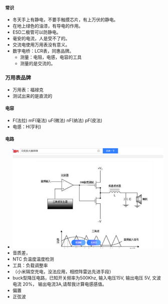 

#### 常识
- 冬天手上有静电，不要手触摸芯片，有上万伏的静电。
- 在地上绿色的油漆，有导电的作用。
- ESD二极管可以防静电。
- 毫安的电流，人是受不了的。
- 交流电使用万用表没有意义。
-  数字电桥：LCR表，同惠品牌。
    -  测量：电阻，电感，电容的工具
    -  测量的是交流的。

### 万用表品牌
- 万用表：福禄克
- 测试出来的是直流的

#### 电容
- F(法拉) mF(毫法) uF(微法) nF(纳法) pF(皮法)
- 电感：H(亨利)


#### 电路
- ![atavat](./image/D类放大电路.png)
- 音质差，
- NTC 负温度温度检测
- 工具：负载调整率
- （小米隔空充电，没法应用，相控阵雷达先进手段）
- buck型降压电路，已知开关频率为500Khz, 输入电压15V, 输出电压 5V, 文波电流 20%， 输出电流3A,请帮我计算电感感值。
- 偏置
- 正弦波